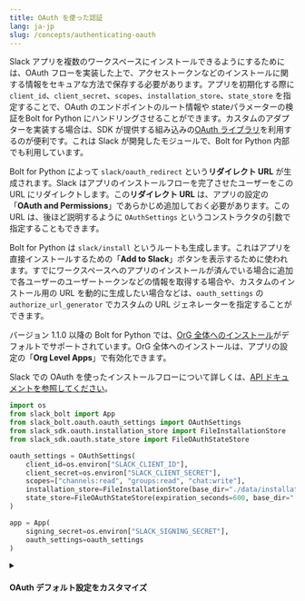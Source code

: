 ```yaml
---
title: OAuth を使った認証
lang: ja-jp
slug: /concepts/authenticating-oauth
---
```




Slack アプリを複数のワークスペースにインストールできるようにするためには、OAuth フローを実装した上で、アクセストークンなどのインストールに関する情報をセキュアな方法で保存する必要があります。アプリを初期化する際に `client_id`、`client_secret`、`scopes`、`installation_store`、`state_store` を指定することで、OAuth のエンドポイントのルート情報や stateパラメーターの検証をBolt for Python にハンドリングさせることができます。カスタムのアダプターを実装する場合は、SDK が提供する組み込みの[OAuth ライブラリ](https://slack.dev/python-slack-sdk/oauth/)を利用するのが便利です。これは Slack が開発したモジュールで、Bolt for Python 内部でも利用しています。

Bolt for Python によって `slack/oauth_redirect` という**リダイレクト URL** が生成されます。Slack はアプリのインストールフローを完了させたユーザーをこの URL にリダイレクトします。この**リダイレクト URL** は、アプリの設定の「**OAuth and Permissions**」であらかじめ追加しておく必要があります。この URL は、後ほど説明するように `OAuthSettings` というコンストラクタの引数で指定することもできます。

Bolt for Python は `slack/install` というルートも生成します。これはアプリを直接インストールするための「**Add to Slack**」ボタンを表示するために使われます。すでにワークスペースへのアプリのインストールが済んでいる場合に追加で各ユーザーのユーザートークンなどの情報を取得する場合や、カスタムのインストール用の URL を動的に生成したい場合などは、`oauth_settings` の `authorize_url_generator` でカスタムの URL ジェネレーターを指定することができます。

バージョン 1.1.0 以降の Bolt for Python では、[OrG 全体へのインストール](https://api.slack.com/enterprise/apps)がデフォルトでサポートされています。OrG 全体へのインストールは、アプリの設定の「**Org Level Apps**」で有効化できます。

Slack での OAuth を使ったインストールフローについて詳しくは、[API ドキュメントを参照してください](https://api.slack.com/authentication/oauth-v2)。



```python
import os
from slack_bolt import App
from slack_bolt.oauth.oauth_settings import OAuthSettings
from slack_sdk.oauth.installation_store import FileInstallationStore
from slack_sdk.oauth.state_store import FileOAuthStateStore

oauth_settings = OAuthSettings(
    client_id=os.environ["SLACK_CLIENT_ID"],
    client_secret=os.environ["SLACK_CLIENT_SECRET"],
    scopes=["channels:read", "groups:read", "chat:write"],
    installation_store=FileInstallationStore(base_dir="./data/installations"),
    state_store=FileOAuthStateStore(expiration_seconds=600, base_dir="./data/states")
)

app = App(
    signing_secret=os.environ["SLACK_SIGNING_SECRET"],
    oauth_settings=oauth_settings
)
```

<details class="secondary-wrapper">
<summary class="section-head" markdown="0">
<h4 class="section-head">OAuth デフォルト設定をカスタマイズ</h4>
</summary>


`oauth_settings` を使って OAuth モジュールのデフォルト設定を上書きすることができます。このカスタマイズされた設定は App の初期化時に渡します。以下の情報を変更可能です:

- `install_path` : 「Add to Slack」ボタンのデフォルトのパスを上書きするために使用
- `redirect_uri` : リダイレクト URL のデフォルトのパスを上書きするために使用
- `callback_options` : OAuth フローの最後に表示するカスタムの成功ページと失敗ページの表示処理を提供するために使用
- `state_store` : 組み込みの `FileOAuthStateStore` に代わる、カスタムの stateに関するデータストアを指定するために使用
- `installation_store` : 組み込みの `FileInstallationStore` に代わる、カスタムのデータストアを指定するために使用



```python
from slack_bolt.oauth.callback_options import CallbackOptions, SuccessArgs, FailureArgs
from slack_bolt.response import BoltResponse

def success(args:SuccessArgs) -> BoltResponse:
    assert args.request is not None
    return BoltResponse(
        status=200,  # ユーザーをリダイレクトすることも可能
        body="Your own response to end-users here"
    )

def failure(args:FailureArgs) -> BoltResponse:
    assert args.request is not None
    assert args.reason is not None
    return BoltResponse(
        status=args.suggested_status_code,
        body="Your own response to end-users here"
    )

callback_options = CallbackOptions(success=success, failure=failure)

import os
from slack_bolt import App
from slack_bolt.oauth.oauth_settings import OAuthSettings
from slack_sdk.oauth.installation_store import FileInstallationStore
from slack_sdk.oauth.state_store import FileOAuthStateStore

app = App(
    signing_secret=os.environ.get("SLACK_SIGNING_SECRET"),
    installation_store=FileInstallationStore(base_dir="./data/installations"),
    oauth_settings=OAuthSettings(
        client_id=os.environ.get("SLACK_CLIENT_ID"),
        client_secret=os.environ.get("SLACK_CLIENT_SECRET"),
        scopes=["app_mentions:read", "channels:history", "im:history", "chat:write"],
        user_scopes=[],
        redirect_uri=None,
        install_path="/slack/install",
        redirect_uri_path="/slack/oauth_redirect",
        state_store=FileOAuthStateStore(expiration_seconds=600, base_dir="./data/states"),
        callback_options=callback_options,
    ),
)
```

</details>
